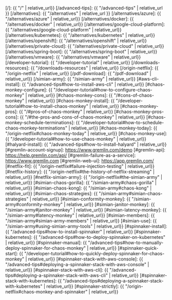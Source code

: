 [/]:                                    {{ "/" | relative_url}}
[/advanced-tips]:                       {{ "/advanced-tips" | relative_url }}
[/alternatives]:                        {{ "/alternatives" | relative_url }}
[/alternatives/azure]:                  {{ "/alternatives/azure" | relative_url}}
[/alternatives/docker]:                 {{ "/alternatives/docker" | relative_url}}
[/alternatives/google-cloud-platform]:  {{ "/alternatives/google-cloud-platform" | relative_url}}
[/alternatives/kubernetes]:             {{ "/alternatives/kubernetes" | relative_url}}
[/alternatives/openshift]:              {{ "/alternatives/openshift" | relative_url}}
[/alternatives/private-cloud]:          {{ "/alternatives/private-cloud" | relative_url}}
[/alternatives/spring-boot]:            {{ "/alternatives/spring-boot" | relative_url}}
[/alternatives/vmware]:                 {{ "/alternatives/vmware" | relative_url}}
[/developer-tutorial]:                  {{ "/developer-tutorial" | relative_url}}
[/downloads-resources]:                 {{ "/downloads-resources" | relative_url}}
[/origin-netflix]:                      {{ "/origin-netflix" | relative_url}}
[/pdf-download]:                        {{ "/pdf-download" | relative_url}}
[/simian-army]:                         {{ "/simian-army" | relative_url}}
[#aws-cli-install]:                     {{ "/advanced-tips#how-to-install-aws-cli" | relative_url}}
[#chaos-monkey-configure]:              {{ "/developer-tutorial#how-to-configure-chaos-monkey" | relative_url}}
[#chaos-monkey-cons]:                   {{ "/#cons-of-chaos-monkey" | relative_url}}
[#chaos-monkey-install]:                {{ "/developer-tutorial#how-to-install-chaos-monkey" | relative_url}}
[#chaos-monkey-pros]:                   {{ "/#pros-of-chaos-monkey" | relative_url}}
[#chaos-monkey-pros-cons]:              {{ "/#the-pros-and-cons-of-chaos-monkey" | relative_url}}
[#chaos-monkey-schedule-terminations]:  {{ "/developer-tutorial#how-to-schedule-chaos-monkey-terminations" | relative_url}}
[#chaos-monkey-today]:                  {{ "/origin-netflix#chaos-monkey-today" | relative_url}}
[#chaos-monkey-use]:                    {{ "/developer-tutorial#how-to-use-chaos-monkey" | relative_url}}
[#halyard-install]:                     {{ "/advanced-tips#how-to-install-halyard" | relative_url}}
[#gremlin-account-signup]:              https://www.gremlin.com/demo
[#gremlin-api]:                         https://help.gremlin.com/api/
[#gremlin-failure-as-a-service]:        https://www.gremlin.com
[#gremlin-web-ui]:                      https://app.gremlin.com/
[#netflix-fit]:                         {{ "/origin-netflix#failure-injection-testing" | relative_url}}
[#netflix-history]:                     {{ "/origin-netflix#the-history-of-netflix-streaming" | relative_url}}
[#netflix-simian-army]:                 {{ "/origin-netflix#the-simian-army" | relative_url}}
[#simian-chaos-gorilla]:                {{ "/simian-army#chaos-gorilla" | relative_url}}
[#simian-chaos-kong]:                   {{ "/simian-army#chaos-kong" | relative_url}}
[#simian-chaos-strategies]:             {{ "/simian-army#simian-chaos-strategies" | relative_url}}
[#simian-conformity-monkey]:            {{ "/simian-army#conformity-monkey" | relative_url}}
[#simian-janitor-monkey]:               {{ "/simian-army#janitor-monkey" | relative_url}}
[#simian-latency-monkey]:               {{ "/simian-army#latency-monkey" | relative_url}}
[#simian-members]:                      {{ "/simian-army#simian-army-members" | relative_url}}
[#simian-use]:                          {{ "/simian-army#using-simian-army-tools" | relative_url}}
[#spinnaker-install]:                   {{ "/advanced-tips#how-to-install-spinnaker" | relative_url}}
[#spinnaker-kubernetes]:                {{ "/advanced-tips#how-to-deploy-spinnaker-on-kubernetes" | relative_url}}
[#spinnaker-manual]:                    {{ "/advanced-tips#how-to-manually-deploy-spinnaker-for-chaos-monkey" | relative_url}}
[#spinnaker-quick-start]:               {{ "/developer-tutorial#how-to-quickly-deploy-spinnaker-for-chaos-monkey" | relative_url}}
[#spinnaker-stack-with-aws-console]:    {{ "/advanced-tips#deploying-a-spinnaker-stack-with-aws-console" | relative_url}}
[#spinnaker-stack-with-aws-cli]:        {{ "/advanced-tips#deploying-a-spinnaker-stack-with-aws-cli" | relative_url}}
[#spinnaker-stack-with-kubernetes]:     {{ "/advanced-tips#deploying-a-spinnaker-stack-with-kubernetes" | relative_url}}
[#spinnaker-strictly]:                  {{ "/origin-netflix#chaos-monkey-and-spinnaker" | relative_url}}